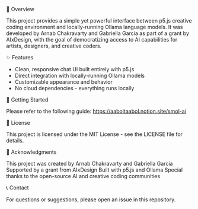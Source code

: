🌟 Overview

This project provides a simple yet powerful interface between p5.js creative coding environment and locally-running Ollama language models. It was developed by Arnab Chakravarty and Gabriella Garcia as part of a grant by AIxDesign, with the goal of democratizing access to AI capabilities for artists, designers, and creative coders.


✨ Features
- Clean, responsive chat UI built entirely with p5.js
- Direct integration with locally-running Ollama models
- Customizable appearance and behavior
- No cloud dependencies - everything runs locally

🚀 Getting Started

Please refer to the following guide: https://aaboltaabol.notion.site/smol-ai 


📝 License

This project is licensed under the MIT License - see the LICENSE file for details.

🙏 Acknowledgments

This project was created by Arnab Chakravarty and Gabriella Garcia
Supported by a grant from AIxDesign
Built with p5.js and Ollama
Special thanks to the open-source AI and creative coding communities

📞 Contact

For questions or suggestions, please open an issue in this repository.

